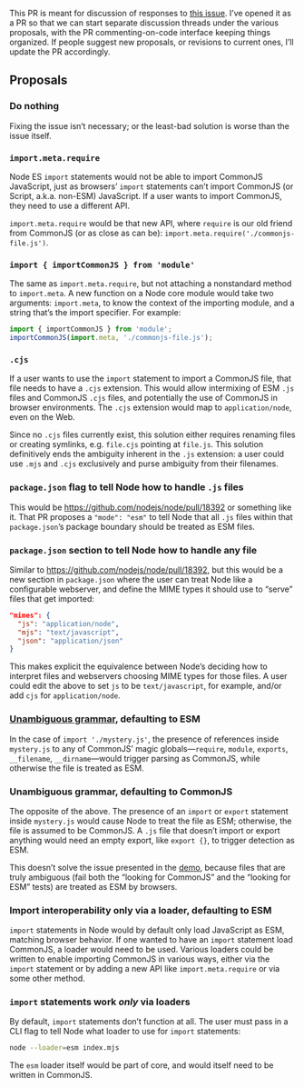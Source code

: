 This PR is meant for discussion of responses to [this issue](). I’ve opened it as a PR so that we can start separate discussion threads under the various proposals, with the PR commenting-on-code interface keeping things organized. If people suggest new proposals, or revisions to current ones, I’ll update the PR accordingly.

## Proposals

### Do nothing

Fixing the issue isn’t necessary; or the least-bad solution is worse than the issue itself.

### `import.meta.require`

Node ES `import` statements would not be able to import CommonJS JavaScript, just as browsers’ `import` statements can’t import CommonJS (or Script, a.k.a. non-ESM) JavaScript. If a user wants to import CommonJS, they need to use a different API.

`import.meta.require` would be that new API, where `require` is our old friend from CommonJS (or as close as can be): `import.meta.require('./commonjs-file.js')`.

### `import { importCommonJS } from 'module'`

The same as `import.meta.require`, but not attaching a nonstandard method to `import.meta`. A new function on a Node core module would take two arguments: `import.meta`, to know the context of the importing module, and a string that’s the import specifier. For example:
	
```js
import { importCommonJS } from 'module';
importCommonJS(import.meta, './commonjs-file.js');
```

### `.cjs`

If a user wants to use the `import` statement to import a CommonJS file, that file needs to have a `.cjs` extension. This would allow intermixing of ESM `.js` files and CommonJS `.cjs` files, and potentially the use of CommonJS in browser environments. The `.cjs` extension would map to `application/node`, even on the Web.

Since no `.cjs` files currently exist, this solution either requires renaming files or creating symlinks, e.g. `file.cjs` pointing at `file.js`. This solution definitively ends the ambiguity inherent in the `.js` extension: a user could use `.mjs` and `.cjs` exclusively and purse ambiguity from their filenames.

### `package.json` flag to tell Node how to handle `.js` files

This would be https://github.com/nodejs/node/pull/18392 or something like it. That PR proposes a `"mode": "esm"` to tell Node that all `.js` files within that `package.json`’s package boundary should be treated as ESM files.

### `package.json` section to tell Node how to handle any file

Similar to https://github.com/nodejs/node/pull/18392, but this would be a new section in `package.json` where the user can treat Node like a configurable webserver, and define the MIME types it should use to “serve” files that get imported:

```json
"mimes": {
  "js": "application/node",
  "mjs": "text/javascript",
  "json": "application/json"
}
```

This makes explicit the equivalence between Node’s deciding how to interpret files and webservers choosing MIME types for those files. A user could edit the above to set `js` to be `text/javascript`, for example, and/or add `cjs` for `application/node`.

### [Unambiguous grammar](https://github.com/bmeck/UnambiguousJavaScriptGrammar), defaulting to ESM

In the case of `import './mystery.js'`, the presence of references inside `mystery.js` to any of CommonJS’ magic globals—`require`, `module`, `exports`, `__filename`, `__dirname`—would trigger parsing as CommonJS, while otherwise the file is treated as ESM.

### Unambiguous grammar, defaulting to CommonJS

The opposite of the above. The presence of an `import` or `export` statement inside `mystery.js` would cause Node to treat the file as ESM; otherwise, the file is assumed to be CommonJS. A `.js` file that doesn’t import or export anything would need an empty export, like `export {}`, to trigger detection as ESM.

This doesn’t solve the issue presented in the [demo](https://github.com/GeoffreyBooth/browser-equivalence-edge-case), because files that are truly ambiguous (fail both the “looking for CommonJS” and the “looking for ESM” tests) are treated as ESM by browsers.

### Import interoperability only via a loader, defaulting to ESM

`import` statements in Node would by default only load JavaScript as ESM, matching browser behavior. If one wanted to have an `import` statement load CommonJS, a loader would need to be used. Various loaders could be written to enable importing CommonJS in various ways, either via the `import` statement or by adding a new API like `import.meta.require` or via some other method.

### `import` statements work _only_ via loaders

By default, `import` statements don’t function at all. The user must pass in a CLI flag to tell Node what loader to use for `import` statements:

```bash
node --loader=esm index.mjs
```

The `esm` loader itself would be part of core, and would itself need to be written in CommonJS.